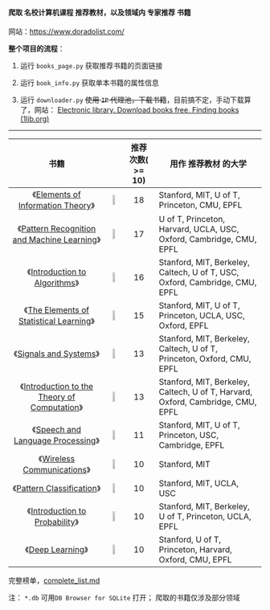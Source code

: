#### 爬取 名校计算机课程 推荐教材，以及领域内 专家推荐 书籍

网站：https://www.doradolist.com/

**整个项目的流程**：

1. 运行 `books_page.py` 获取推荐书籍的页面链接

2. 运行 `book_info.py` 获取单本书籍的属性信息

3. 运行 `downloader.py` ~~使用 `IP` 代理池，下载书籍~~，目前搞不定，手动下载算了，网站： [Electronic library. Download books free. Finding books (1lib.org)](https://1lib.org/)

------

| 书籍 |  | 推荐次数( >= 10) | 用作 推荐教材 的大学 |
| :----:| :---: | :----: | ------|
| 《[Elements of Information Theory](https://amzn.to/2s6G5oL)》 | <img src="https://www.doradolist.com/images/Elements-of-Information-Theory-Thomas-M-Cover.jpg" width="50%"> | 18 | Stanford, MIT, U of T, Princeton, CMU, EPFL |
| 《[Pattern Recognition and Machine Learning](https://amzn.to/2tqR3rp)》 | <img src="https://www.doradolist.com/images/Pattern-Recognition-and-Machine-Learning-Christopher-M-Bishop.jpg" width="50%"> | 17 | U of T, Princeton, Harvard, UCLA, USC, Oxford, Cambridge, CMU, EPFL |
| 《[Introduction to Algorithms](https://amzn.to/2GtYILQ)》 | <img src="https://www.doradolist.com/images/Algorithms_Cormen.jpg" width="50%"> | 16 | Stanford, MIT, Berkeley, Caltech, U of T, USC, Oxford, Cambridge, CMU, EPFL |
| 《[The Elements of Statistical Learning](https://amzn.to/2sQZYOK)》 | <img src="https://www.doradolist.com/images/Statistical-Learning-Hastie.jpg" width="50%"> | 15 | Stanford, MIT, U of T, Princeton, UCLA, USC, Oxford, EPFL |
| 《[Signals and Systems](https://amzn.to/2sfpLTN)》 | <img src="https://www.doradolist.com/images/Signals-Systems-Oppenheim.jpg" width="50%"> | 13 | Stanford, MIT, Berkeley, Caltech, U of T, Princeton, Oxford, CMU, EPFL |
| 《[Introduction to the Theory of Computation](https://amzn.to/2Hq7Myx)》 | <img src="https://www.doradolist.com/images/Introduction-to-the-Theory-of-Computation-Michael-Sipser.jpg" width="50%"> | 13 | Stanford, MIT, Berkeley, Caltech, U of T, Harvard, Oxford, Cambridge, CMU, EPFL |
| 《[Speech and Language Processing](https://amzn.to/2stu7q5)》 | <img src="https://www.doradolist.com/images/Speech-Processing-Jurafsky.jpg" width="50%"> | 11 | Stanford, MIT, U of T, Princeton, USC, Cambridge, EPFL |
| 《[Wireless Communications](https://amzn.to/2seHtGH)》 | <img src="https://www.doradolist.com/images/Wireless-Communications-Molisch.jpg" width="50%"> | 10 | Stanford, MIT |
| 《[Pattern Classification](https://amzn.to/2rOXgdR)》 | <img src="https://www.doradolist.com/images/Pattern_Classification_Duda.jpg" width="50%"> | 10 | Stanford, MIT, UCLA, USC |
| 《[Introduction to Probability](https://amzn.to/2r6zQy4)》 | <img src="https://www.doradolist.com/images/Introduction-to-Probability-Dimitri-P-Bertsekas.jpg" width="50%"> | 10 | Stanford, MIT, Berkeley, U of T, Princeton, UCLA, EPFL |
| 《[Deep Learning](https://amzn.to/2tKqLNd)》 | <img src="https://www.doradolist.com/images/Deep_Learning_Goodfellow.jpg" width="50%"> | 10 | Stanford, U of T, Princeton, Harvard, Oxford, CMU, EPFL |

完整榜单，[complete_list.md](https://github.com/Hercules11/Python-Spider-for-CS-Books/blob/master/complete_list.md)

注： `*.db` 可用`DB Browser for SQLite` 打开； 爬取的书籍仅涉及部分领域
